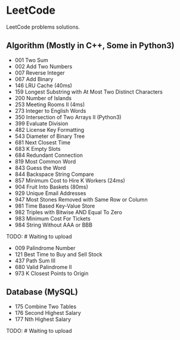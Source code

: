 # LeetCode
LeetCode problems solutions.

## Algorithm (Mostly in C++, Some in Python3)
- 001 Two Sum<br>
- 002 Add Two Numbers<br>
- 007 Reverse Integer<br>
- 067 Add Binary<br>
- 146 LRU Cache (40ms)<br>
- 159 Longest Substring with At Most Two Distinct Characters<br>
- 200 Number of Islands<br>
- 253 Meeting Rooms II (4ms)<br>
- 273 Integer to English Words
- 350 Intersection of Two Arrays II (Python3)<br>
- 399 Evaluate Division<br>
- 482 License Key Formatting<br>
- 543 Diameter of Binary Tree<br>
- 681 Next Closest Time<br>
- 683 K Empty Slots<br>
- 684 Redundant Connection<br>
- 819 Most Common Word<br>
- 843 Guess the Word<br>
- 844 Backspace String Compare<br>
- 857 Minimum Cost to Hire K Workers (24ms)<br>
- 904 Fruit Into Baskets (80ms)<br>
- 929 Unique Email Addresses<br>
- 947 Most Stones Removed with Same Row or Column<br>
- 981 Time Based Key-Value Store<br>
- 982 Triples with Bitwise AND Equal To Zero<br>
- 983 Minimum Cost For Tickets<br>
- 984 String Without AAA or BBB<br>

TODO: # Waiting to upload<br>
- 009 Palindrome Number<br>
- 121 Best Time to Buy and Sell Stock<br>
- 437 Path Sum III
- 680 Valid Palindrome II
- 973 K Closest Points to Origin<br>

## Database (MySQL)
- 175 Combine Two Tables<br>
- 176 Second Highest Salary<br>
- 177 Nth Highest Salary<br>

TODO: # Waiting to upload<br>

